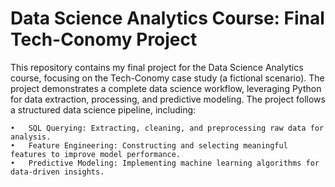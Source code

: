 # Data Science Analytics Course: Final Tech-Conomy Project

This repository contains my final project for the Data Science Analytics course, focusing on the Tech-Conomy case study (a fictional scenario). The project demonstrates a complete data science workflow, leveraging Python for data extraction, processing, and predictive modeling. The project follows a structured data science pipeline, including:

	•	SQL Querying: Extracting, cleaning, and preprocessing raw data for analysis.
	•	Feature Engineering: Constructing and selecting meaningful features to improve model performance.
	•	Predictive Modeling: Implementing machine learning algorithms for data-driven insights.
